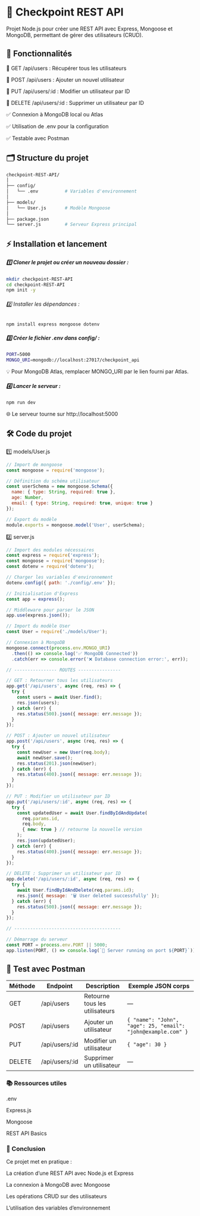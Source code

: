 # 📝 Checkpoint REST API

Projet Node.js pour créer une REST API avec Express, Mongoose et MongoDB, permettant de gérer des utilisateurs (CRUD).

## 🚀 Fonctionnalités

🔹 GET /api/users : Récupérer tous les utilisateurs

🔹 POST /api/users : Ajouter un nouvel utilisateur

🔹 PUT /api/users/:id : Modifier un utilisateur par ID

🔹 DELETE /api/users/:id : Supprimer un utilisateur par ID

✅ Connexion à MongoDB local ou Atlas

✅ Utilisation de .env pour la configuration

✅ Testable avec Postman

## 🗂 Structure du projet
```bash
checkpoint-REST-API/
│
├── config/
│   └── .env          # Variables d'environnement
│
├── models/
│   └── User.js       # Modèle Mongoose
│
├── package.json
└── server.js         # Serveur Express principal
```

## ⚡ Installation et lancement

##### 1️⃣ Cloner le projet ou créer un nouveau dossier :
```bash
mkdir checkpoint-REST-API
cd checkpoint-REST-API
npm init -y
```

###### 2️⃣ Installer les dépendances :
```bash
npm install express mongoose dotenv
```

##### 3️⃣ Créer le fichier .env dans config/ :
```bash
PORT=5000
MONGO_URI=mongodb://localhost:27017/checkpoint_api
```

💡 Pour MongoDB Atlas, remplacer MONGO_URI par le lien fourni par Atlas.

##### 4️⃣ Lancer le serveur :
```bash
npm run dev 
```

🌐 Le serveur tourne sur http://localhost:5000

## 🛠 Code du projet
1️⃣ models/User.js
```js
// Import de mongoose
const mongoose = require('mongoose');

// Définition du schéma utilisateur
const userSchema = new mongoose.Schema({
  name: { type: String, required: true },
  age: Number,
  email: { type: String, required: true, unique: true }
});

// Export du modèle
module.exports = mongoose.model('User', userSchema);
```
2️⃣ server.js
```js
// Import des modules nécessaires
const express = require('express');
const mongoose = require('mongoose');
const dotenv = require('dotenv');

// Charger les variables d'environnement
dotenv.config({ path: './config/.env' });

// Initialisation d'Express
const app = express();

// Middleware pour parser le JSON
app.use(express.json());

// Import du modèle User
const User = require('./models/User');

// Connexion à MongoDB
mongoose.connect(process.env.MONGO_URI)
  .then(() => console.log('✅ MongoDB Connected'))
  .catch(err => console.error('❌ Database connection error:', err));

// ---------------- ROUTES ----------------

// GET : Retourner tous les utilisateurs
app.get('/api/users', async (req, res) => {
  try {
    const users = await User.find();
    res.json(users);
  } catch (err) {
    res.status(500).json({ message: err.message });
  }
});

// POST : Ajouter un nouvel utilisateur
app.post('/api/users', async (req, res) => {
  try {
    const newUser = new User(req.body);
    await newUser.save();
    res.status(201).json(newUser);
  } catch (err) {
    res.status(400).json({ message: err.message });
  }
});

// PUT : Modifier un utilisateur par ID
app.put('/api/users/:id', async (req, res) => {
  try {
    const updatedUser = await User.findByIdAndUpdate(
      req.params.id,
      req.body,
      { new: true } // retourne la nouvelle version
    );
    res.json(updatedUser);
  } catch (err) {
    res.status(400).json({ message: err.message });
  }
});

// DELETE : Supprimer un utilisateur par ID
app.delete('/api/users/:id', async (req, res) => {
  try {
    await User.findByIdAndDelete(req.params.id);
    res.json({ message: '🗑️ User deleted successfully' });
  } catch (err) {
    res.status(500).json({ message: err.message });
  }
});

// ----------------------------------------

// Démarrage du serveur
const PORT = process.env.PORT || 5000;
app.listen(PORT, () => console.log(`🚀 Server running on port ${PORT}`));
``` 

## 🔧 Test avec Postman

| Méthode | Endpoint          | Description                 | Exemple JSON corps                                      |
|---------|-----------------|-----------------------------|--------------------------------------------------------|
| GET     | /api/users       | Retourne tous les utilisateurs | —                                                      |
| POST    | /api/users       | Ajouter un utilisateur       | `{ "name": "John", "age": 25, "email": "john@example.com" }` |
| PUT     | /api/users/:id   | Modifier un utilisateur      | `{ "age": 30 }`                                       |
| DELETE  | /api/users/:id   | Supprimer un utilisateur     | —                                                      |



### 📚 Ressources utiles

.env

Express.js

Mongoose

REST API Basics

### 🎉 Conclusion

Ce projet met en pratique :

La création d’une REST API avec Node.js et Express

La connexion à MongoDB avec Mongoose

Les opérations CRUD sur des utilisateurs

L’utilisation des variables d’environnement